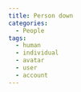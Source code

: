 ```yaml
---
title: Person down
categories:
  - People
tags:
  - human
  - individual
  - avatar
  - user
  - account
---
```

